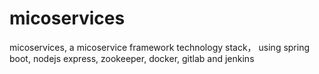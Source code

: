 # micoservices
micoservices, a micoservice framework  technology stack， using spring boot, nodejs express, zookeeper, docker, gitlab and jenkins

